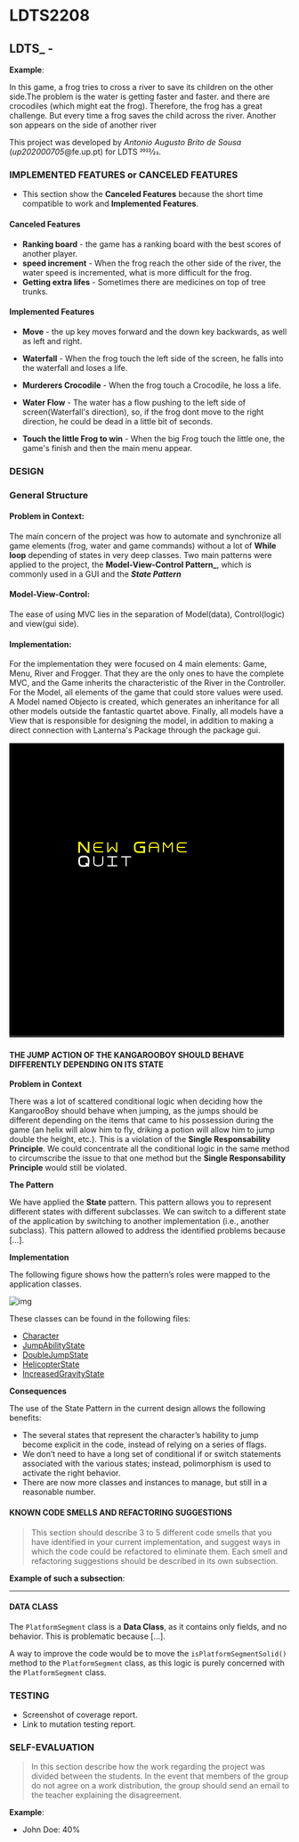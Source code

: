 # LDTS2208


## LDTS_<T><G> - <Frogger>



**Example**:

In this game, a frog tries to cross a river to save its children on the other side.The problem is the water is getting faster and faster. and there are crocodiles (which might eat the frog). Therefore, the frog has a great challenge. But every time a frog saves the child across the river. Another son appears on the side of another river

This project was developed by *Antonio Augusto Brito de Sousa* (*up202000705*@fe.up.pt)  for LDTS 2022⁄23.

### IMPLEMENTED FEATURES or CANCELED FEATURES
- This section show the **Canceled Features** because the short time compatible to work and **Implemented Features**.
#### Canceled Features
 - **Ranking board** - the game has a ranking board with the best scores of another player.
 - **speed increment** - When the frog reach the other side of the river, the water speed is incremented, what is more difficult for the frog.
 - **Getting extra lifes** - Sometimes there are medicines on top of tree trunks.
 
#### Implemented Features
- **Move** - the up key moves forward and the down key backwards, as well as left and right.
- **Waterfall** - When the frog touch the left side of the screen, he falls into the waterfall and loses a life.
- **Murderers Crocodile** - When the frog touch a Crocodile, he loss a life.
- **Water Flow** - The water has a flow pushing to the left side of screen(Waterfall's direction), so, if the frog dont move to the right direction, he could be dead in a little bit of seconds.
 
- **Touch the little Frog to win** - When the big Frog touch the little one, the game's finish and then the main menu appear.
 
 ### DESIGN
 
 ### General Structure
 
 #### Problem in Context:
   The main concern of the project was how to automate and synchronize all game elements (frog, water and game commands) without a lot of **While loop** depending of states in very deep classes. Two main patterns were applied to the project, the **Model-View-Control Pattern_**, which is commonly used in a GUI and the **_State Pattern_**

#### Model-View-Control:
 The ease of using MVC lies in the separation of Model(data), Control(logic) and view(gui side).

#### Implementation:
 For the implementation they were focused on 4 main elements: Game, Menu, River and Frogger. That they are the only ones to have the complete MVC, and the Game inherits the characteristic of the River in the Controller. For the Model, all elements of the game that could store values were used. A Model named Objecto is created, which generates an inheritance for all other models outside the fantastic quartet above. Finally, all models have a View that is responsible for designing the model, in addition to making a direct connection with Lanterna's Package through the package gui.
 
 <img src="img/mainMenu.png"/>

#### THE JUMP ACTION OF THE KANGAROOBOY SHOULD BEHAVE DIFFERENTLY DEPENDING ON ITS STATE

**Problem in Context**

There was a lot of scattered conditional logic when deciding how the KangarooBoy should behave when jumping, as the jumps should be different depending on the items that came to his possession during the game (an helix will alow him to fly, driking a potion will allow him to jump double the height, etc.). This is a violation of the **Single Responsability Principle**. We could concentrate all the conditional logic in the same method to circumscribe the issue to that one method but the **Single Responsability Principle** would still be violated.

**The Pattern**

We have applied the **State** pattern. This pattern allows you to represent different states with different subclasses. We can switch to a different state of the application by switching to another implementation (i.e., another subclass). This pattern allowed to address the identified problems because […].

**Implementation**

The following figure shows how the pattern’s roles were mapped to the application classes.

![img](https://www.fe.up.pt/~arestivo/page/img/examples/lpoo/state.svg)

These classes can be found in the following files:

- [Character](https://web.fe.up.pt/~arestivo/page/courses/2021/lpoo/template/src/main/java/Character.java)
- [JumpAbilityState](https://web.fe.up.pt/~arestivo/page/courses/2021/lpoo/template/src/main/java/JumpAbilityState.java)
- [DoubleJumpState](https://web.fe.up.pt/~arestivo/page/courses/2021/lpoo/template/src/main/java/DoubleJumpState.java)
- [HelicopterState](https://web.fe.up.pt/~arestivo/page/courses/2021/lpoo/template/src/main/java/HelicopterState.java)
- [IncreasedGravityState](https://web.fe.up.pt/~arestivo/page/courses/2021/lpoo/template/src/main/java/IncreasedGravityState.java)

**Consequences**

The use of the State Pattern in the current design allows the following benefits:

- The several states that represent the character’s hability to jump become explicit in the code, instead of relying on a series of flags.
- We don’t need to have a long set of conditional if or switch statements associated with the various states; instead, polimorphism is used to activate the right behavior.
- There are now more classes and instances to manage, but still in a reasonable number.

#### KNOWN CODE SMELLS AND REFACTORING SUGGESTIONS

> This section should describe 3 to 5 different code smells that you have identified in your current implementation, and suggest ways in which the code could be refactored to eliminate them. Each smell and refactoring suggestions should be described in its own subsection.

**Example of such a subsection**:

------

#### DATA CLASS

The `PlatformSegment` class is a **Data Class**, as it contains only fields, and no behavior. This is problematic because […].

A way to improve the code would be to move the `isPlatformSegmentSolid()` method to the `PlatformSegment` class, as this logic is purely concerned with the `PlatformSegment` class.

### TESTING

- Screenshot of coverage report.
- Link to mutation testing report.

### SELF-EVALUATION

> In this section describe how the work regarding the project was divided between the students. In the event that members of the group do not agree on a work distribution, the group should send an email to the teacher explaining the disagreement.

**Example**:

- John Doe: 40%

 

